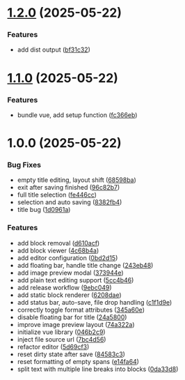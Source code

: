 # [1.2.0](https://github.com/master-software-gmbh/block-editor-web/compare/v1.1.0...v1.2.0) (2025-05-22)


### Features

* add dist output ([bf31c32](https://github.com/master-software-gmbh/block-editor-web/commit/bf31c32e07ba3330757e1782cdd38bbef73b2f0f))

# [1.1.0](https://github.com/master-software-gmbh/block-editor-web/compare/v1.0.0...v1.1.0) (2025-05-22)


### Features

* bundle vue, add setup function ([fc366eb](https://github.com/master-software-gmbh/block-editor-web/commit/fc366eb136c1a78eeed595ceb55f90856c469180))

# 1.0.0 (2025-05-22)


### Bug Fixes

* empty title editing, layout shift ([68598ba](https://github.com/master-software-gmbh/block-editor-web/commit/68598ba64ea6755b761815050baa8f164cb6a52d))
* exit after saving finished ([96c82b7](https://github.com/master-software-gmbh/block-editor-web/commit/96c82b7cc048bec03190b95647cfa0441d9a7bed))
* full title selection ([fe446cc](https://github.com/master-software-gmbh/block-editor-web/commit/fe446ccdb32fa04cacc602d2927894c167fbec31))
* selection and auto saving ([8382fb4](https://github.com/master-software-gmbh/block-editor-web/commit/8382fb48981caab1d88c376ade941d82c212b55a))
* title bug ([1d0961a](https://github.com/master-software-gmbh/block-editor-web/commit/1d0961aeff36ee2c20c598ebefd1d1190c2ba5b8))


### Features

* add block removal ([d610acf](https://github.com/master-software-gmbh/block-editor-web/commit/d610acf33b6b1fe4a2f5f46a9ef130abee1debed))
* add block viewer ([4c68b4a](https://github.com/master-software-gmbh/block-editor-web/commit/4c68b4a0e8fff090daac66e2b27f0658edf74c4e))
* add editor configuration ([0bd2d15](https://github.com/master-software-gmbh/block-editor-web/commit/0bd2d150a15403dcf87c7261b9142dcc25c00d9d))
* add floating bar, handle title change ([243eb48](https://github.com/master-software-gmbh/block-editor-web/commit/243eb483094c5a7c5b930cca67d87f6e80940e78))
* add image preview modal ([373944e](https://github.com/master-software-gmbh/block-editor-web/commit/373944e060ec84a26c534525d79f3812f6bc6c8f))
* add plain text editing support ([5cc4b46](https://github.com/master-software-gmbh/block-editor-web/commit/5cc4b46f35d882992193c7991f5614e00ee2226c))
* add release workflow ([9ebc049](https://github.com/master-software-gmbh/block-editor-web/commit/9ebc049abcbbd1124fb6dc19d0cae5494cb534e3))
* add static block renderer ([6208dae](https://github.com/master-software-gmbh/block-editor-web/commit/6208daec1a0307a2e12cf34c52e3c117939c50ae))
* add status bar, auto-save, file drop handling ([c1f1d9e](https://github.com/master-software-gmbh/block-editor-web/commit/c1f1d9ec6b7e0e19320173a4120a6bdf48b645fc))
* correctly toggle format attributes ([345a60e](https://github.com/master-software-gmbh/block-editor-web/commit/345a60ee5eb5f5d9789210ea035585df9341b216))
* disable floating bar for title ([24a5800](https://github.com/master-software-gmbh/block-editor-web/commit/24a58005919e1610b27293a9126991bb18353ec8))
* improve image preview layout ([74a322a](https://github.com/master-software-gmbh/block-editor-web/commit/74a322ae75b1e46ad6a3ab8c7b630e10edea4d1b))
* initialize vue library ([046b2c9](https://github.com/master-software-gmbh/block-editor-web/commit/046b2c9c5e714739ea6a5d80c66aa8cac0c140be))
* inject file source url ([7bc4d56](https://github.com/master-software-gmbh/block-editor-web/commit/7bc4d56e95ba0d7ae0077eae73d18066852b2568))
* refactor editor ([5d69cf3](https://github.com/master-software-gmbh/block-editor-web/commit/5d69cf3a27e4a1814797e097950b1d39cf449a15))
* reset dirty state after save ([84583c3](https://github.com/master-software-gmbh/block-editor-web/commit/84583c3a9aba2c67b8a75a0f9d888d64ca783ff4))
* reset formatting of empty spans ([e14fa64](https://github.com/master-software-gmbh/block-editor-web/commit/e14fa647224ee6e064229c2ac096f880e1641f9d))
* split text with multiple line breaks into blocks ([0da33d8](https://github.com/master-software-gmbh/block-editor-web/commit/0da33d89bdc060a7bd51966efd4fe8bd1dc5d1fb))
